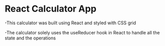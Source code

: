 # React Calculator App

-This calculator was built using React and styled with CSS grid

-The calculator solely uses the useReducer hook in React to handle all the state and the operations



